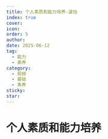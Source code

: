 ```yaml
---
title: 个人素质和能力培养-道怡
index: true
cover: 
icon: 
order: 5
author: 
date: 2025-06-12
tag:
  - 能力
  - 素养
category:
  - 视频
  - 基础
  - 素养
sticky: 
star: 
---
```


# 个人素质和能力培养

<BiliBili  
	bvid="BV1ghTfzQEc1"  
	title="个人素质和能力培养"  
/>

